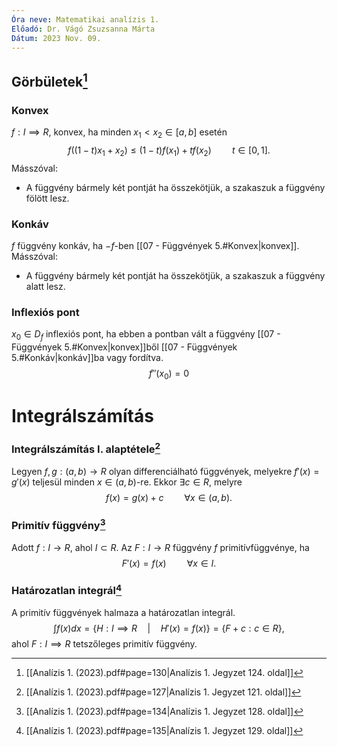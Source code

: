 ```yaml
---
Óra neve: Matematikai analízis 1.
Előadó: Dr. Vágó Zsuzsanna Márta
Dátum: 2023 Nov. 09.
---
```

## Görbületek[^1]
### Konvex
$f: I\implies R$, konvex, ha minden $x_1<x_2\in[a, b]$ esetén
$$f((1-t)x_1+x_2)\leq(1-t)f(x_1)+tf(x_2)\quad\quad t\in[0,1].$$
Másszóval:
- A függvény bármely két pontját ha összekötjük, a szakaszuk a függvény fölött lesz.
### Konkáv
$f$ függvény konkáv, ha $-f$-ben [[07 - Függvények 5.#Konvex|konvex]].
Másszóval:
- A függvény bármely két pontját ha összekötjük, a szakaszuk a függvény alatt lesz.
### Inflexiós pont
$x_0\in D_f$ inflexiós pont, ha ebben a pontban vált a függvény [[07 - Függvények 5.#Konvex|konvex]]ből [[07 - Függvények 5.#Konkáv|konkáv]]ba vagy fordítva.
$$f''(x_0)=0$$
# Integrálszámítás
### Integrálszámítás I. alaptétele[^2]
Legyen $f,g: (a,b)\to R$ olyan differenciálható függvények, melyekre $f'(x)=g'(x)$ teljesül minden $x\in(a,b)$-re. Ekkor $\exists c\in R$, melyre
$$f(x)=g(x)+c\quad\quad\forall x\in(a,b).$$
### Primitív függvény[^3]
Adott $f: I\to R$, ahol $I\subset R$. Az $F: I\to R$ függvény $f$ primitívfüggvénye, ha
$$F'(x)=f(x)\quad\quad\forall x\in I.$$
### Határozatlan integrál[^4]
A primitív függvények halmaza a határozatlan integrál.
$$\int{f(x)dx=\{H: I\implies R\quad|\quad H'(x)= f(x)\}}=\{F+c: c\in R\},$$
ahol $F: I\implies R$ tetszőleges primitív függvény.

[^1]: [[Analízis 1. (2023).pdf#page=130|Analízis 1. Jegyzet 124. oldal]]
[^2]: [[Analízis 1. (2023).pdf#page=127|Analízis 1. Jegyzet 121. oldal]]
[^3]: [[Analízis 1. (2023).pdf#page=134|Analízis 1. Jegyzet 128. oldal]]
[^4]: [[Analízis 1. (2023).pdf#page=135|Analízis 1. Jegyzet 129. oldal]]